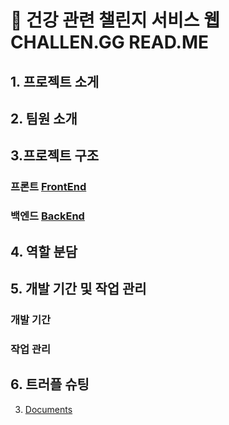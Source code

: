 # 💪 건강 관련 챌린지 서비스 웹 CHALLEN.GG READ.ME

## 1. 프로젝트 소게 

## 2. 팀원 소개

## 3.프로젝트 구조
### 프론트 [FrontEnd](https://github.com/JOY-org/CHALLEN.GG_FE)
### 백엔드 [BackEnd](https://github.com/JOY-org/CHALLEN.GG_BE)

## 4. 역할 분담

## 5. 개발 기간 및 작업 관리
### 개발 기간
### 작업 관리

## 6. 트러플 슈팅

3. [Documents](https://github.com/JOY-org/CHALLEN.GG_DOC)

